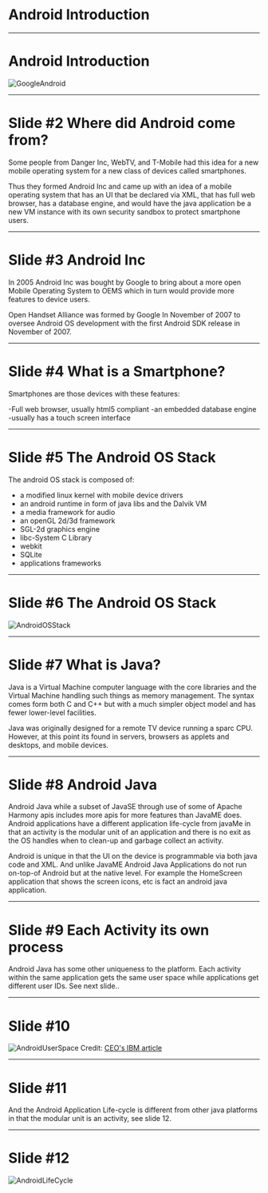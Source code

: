 Android Introduction
====================

---

Android Introduction
====================
![GoogleAndroid](images/google-android.png)


---

Slide #2 Where did Android come from?
=====================================
Some people from Danger Inc, WebTV, and T-Mobile had this
idea for a new mobile operating system for a new class
of devices called smartphones.

Thus they formed Android Inc and came up with an idea
of a mobile operating system that has an UI that be
declared via XML, that has full web browser, has
a database engine, and would have the java application
be a new VM instance with its own security sandbox
to protect smartphone users.

---


Slide #3 Android Inc
====================

In 2005 Android Inc was bought by Google to bring about 
a more open Mobile Operating System to OEMS which in turn
would provide more features to device users.

Open Handset Alliance was formed by Google In November
of 2007 to oversee Android OS development with the first
Android SDK release in November of 2007.


---

Slide #4 What is a Smartphone?
==============================

Smartphones are those devices with these features:

-Full web browser, usually html5 compliant
-an embedded database engine
-usually has a touch screen interface

---

Slide #5 The Android OS Stack
=============================

The android OS stack is composed of:

- a modified linux kernel with mobile device drivers
- an android runtime in form of java libs and the Dalvik VM
- a media framework for audio
- an openGL 2d/3d framework
- SGL-2d graphics engine
- libc-System C Library
- webkit
- SQLite
- applications frameworks

---

Slide #6 The Android OS Stack
=============================
![AndroidOSStack](images/system-architecture.jpg)








---

Slide #7 What is Java?
======================

Java is a Virtual Machine computer language with the core libraries
and the Virtual Machine handling such things as memory 
management. The syntax comes form both C and C++ but with a
much simpler object model and has fewer lower-level
facilities.

Java was originally designed for a remote TV device running
a sparc CPU. However, at this point its found in servers, 
browsers as applets and desktops, and mobile devices.


---


Slide #8 Android Java
=====================

Android Java while a subset of JavaSE through use of 
some of Apache Harmony apis includes more apis
for more features than JavaME does. Android applications
have a different application life-cycle from javaMe
in that an activity is the modular unit of an application
and there is no exit as the OS handles when to 
clean-up and garbage collect an activity.

Android is unique in that the UI on the device is
programmable via both java code and XML. And unlike JavaME
Android Java Applications do not run on-top-of Android
but at the native level. For example the HomeScreen
application that shows the screen icons, etc is fact
an android java application.

---

Slide #9 Each Activity its own process
======================================

Android Java has some other uniqueness to the platform.
Each activity within the same application gets the
same user space while applications get different user IDs.
See next slide..

---

Slide #10
==========
![AndroidUserSpace](images/androiduserprocess.png)
Credit: [CEO's IBM article](http://www.ibm.com/developerworks/opensource/library/x-androidsecurity/index.html?ca=drs-)

---

Slide #11
==========
And the Android Application Life-cycle is different from
other java platforms in that the modular unit is an activity,
see slide 12.

---

Slide #12
=========
![AndroidLifeCycle](images/lifecycle-226x300.png)